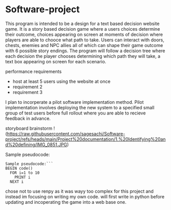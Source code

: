 # Software-project

This program is intended to be a design for a text based decision website game. It is a story based decision game where a users choices determine their outcome, choices appearing on screen at moments of decision where players are able to chooce what path to take. Users can interact with doors, chests, enemies and NPC allies all of which can shape their game outcome with 6 possible story endings. The program will follow a decision tree where each decision the player chooses determining which path they will take, a text box appearing on screen for each scenario. 

performance requirements
- host at least 5 users using the website at once
- requirement 2
- requirement 3

I plan to incorperate a pilot software implementation method. Pilot implementation involves deploying the new system to a specified small group of test users before full rollout where you are able to recieve feedback in advance. 

storyboard brainstorm
!(https://raw.githubusercontent.com/sagesachi/Software-project/refs/heads/main/Project%20documentation/1.%20Identifying%20and%20defining/IMG_0851.JPG)

Sample pseudocode:
```BEGIN code()
Sample pseudocode:```
BEGIN code()
  FOR i=1 to 10
    PRINT i
  NEXT i
```

chose not to use renpy as it was wayy too complex for this project and instead im focusing on writing my own code. will first write in python before updating and incoperating the game into a web base one. 
